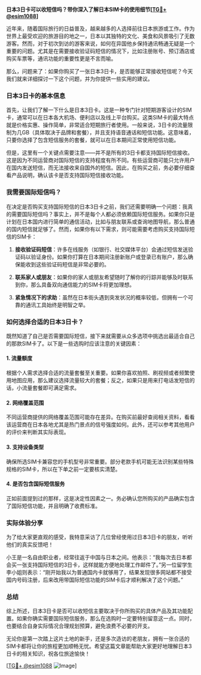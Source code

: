 **日本3日卡可以收短信吗？带你深入了解日本SIM卡的使用细节[[TG💪+ @esim1088](https://t.me/s/esim1088)]**

近年来，随着国际旅行的日益普及，越来越多的人选择前往日本旅游或工作。作为世界上最受欢迎的旅游目的地之一，日本以其独特的文化、美食和风景吸引了无数游客。然而，对于初次到访的游客来说，如何在异国他乡保持通讯畅通无疑是一个重要的问题。尤其是在需要接收验证码短信的情况下，比如注册账号、预订酒店或购买车票等，通讯功能的重要性更是不言而喻。

那么，问题来了：如果你购买了一张日本3日卡，是否能够正常接收短信呢？今天我们就来详细探讨一下这个问题，并为你提供一些实用的建议。

### 日本3日卡的基本信息

首先，让我们了解一下什么是日本3日卡。这是一种专门针对短期游客设计的SIM卡，通常可以在日本各大机场、便利店以及线上平台购买。这类SIM卡的最大特点就是价格实惠、操作简单，非常适合短期旅行者使用。一般来说，3日卡的流量限制为几GB（具体取决于品牌和套餐），并且支持语音通话和短信功能。这意味着，只要你选择了包含短信服务的套餐，就可以在日本期间正常使用短信功能。

但是，这里有一个关键点需要注意——并不是所有的3日卡都支持国际短信接收。这是因为不同运营商对国际短信的支持程度有所不同。有些运营商可能只允许用户在国内发送短信，而无法接收来自国外的短信。因此，在购买之前，务必要仔细查看产品说明，确认该卡是否支持国际短信接收功能。

### 我需要国际短信吗？

在决定是否购买支持国际短信的日本3日卡之前，我们还需要明确一个问题：我真的需要国际短信吗？事实上，并不是每个人都必须依赖国际短信服务。如果你只是计划在日本国内进行简单的通信活动，比如与朋友联系或查询地图导航，那么普通的国内短信就足够了。然而，如果你有以下需求，则可能需要考虑购买支持国际短信的SIM卡：

1. **接收验证码短信**：许多在线服务（如银行、社交媒体平台）会通过短信发送验证码以验证身份。如果你打算在日本期间注册新账户或登录已有账户，那么确保能收到这些验证码短信是非常必要的。
   
2. **联系家人或朋友**：如果你的家人或朋友希望随时了解你的行踪并能够及时联系到你，那么具备双向通信能力的SIM卡将更加理想。

3. **紧急情况下的求助**：虽然在日本街头遇到突发状况的概率较低，但拥有一个可靠的通讯工具始终是明智之举。

### 如何选择合适的日本3日卡？

既然知道了自己是否需要国际短信，接下来就需要从众多选项中挑选出最适合自己的那款SIM卡了。以下是一些选购时应该注意的关键因素：

#### 1. 流量额度
根据个人需求选择合适的流量套餐至关重要。如果你喜欢拍照、刷视频或者频繁使用地图应用，那么建议选择流量较大的套餐；反之，如果只是用来打电话发短信的话，小流量套餐即可满足需求。

#### 2. 网络覆盖范围
不同运营商提供的网络覆盖范围可能存在差异。在购买前最好查阅相关资料，看看该运营商在日本各地尤其是热门景点的信号强度如何。此外，还可以参考其他用户的评价来判断其实际表现。

#### 3. 支持设备类型
确保所选SIM卡兼容您的手机型号非常重要。部分老款手机可能无法识别某些特殊规格的SIM卡，所以在下单之前一定要核实清楚。

#### 4. 是否包含国际短信服务
正如前面提到过的那样，这是决定性因素之一。务必确认您所购买的产品确实包含了国际短信功能，并且明确了收费标准。

### 实际体验分享

为了给大家更直观的感受，我特意采访了几位曾经使用过日本3日卡的朋友，听听他们的真实反馈吧！

小王是一名自由职业者，经常往返于中国与日本之间。他表示：“我每次去日本都会买一张支持国际短信的3日卡，这样就能方便地处理工作邮件了。”另一位留学生李小姐则表示：“刚开始我以为普通国内卡就够用了，结果发现很多网站都不接受国内号码注册，后来改用带国际短信功能的SIM卡后才顺利解决了这个问题。”

### 总结

综上所述，日本3日卡是否可以收短信主要取决于你所购买的具体产品及其功能配置。如果你确实需要国际短信服务，那么在选购时一定要特别留意这一点。同时，也要结合自身实际情况合理规划预算，避免浪费不必要的开支。

无论你是第一次踏上这片土地的新手，还是多次造访的老朋友，拥有一张合适的SIM卡都将让你的旅程更加顺畅无忧。希望这篇文章能帮助大家更好地理解日本3日卡的相关知识，祝各位旅途愉快！

[[TG💪+ @esim1088](https://t.me/s/esim1088) ![Image](https://i.postimg.cc/4NQfJmqS/Snipaste-2025-05-13-00-14-12.png)]